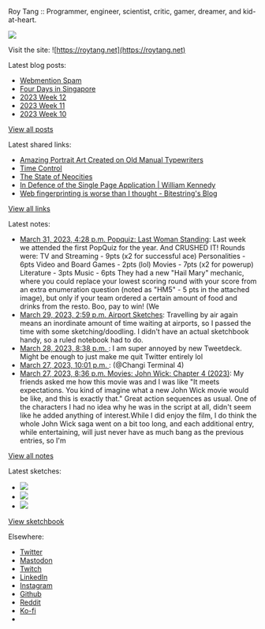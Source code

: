 Roy Tang :: Programmer, engineer, scientist, critic, gamer, dreamer, and kid-at-heart.

![](https://roytang.net/static/img/profile.jpg)

Visit the site: ![https://roytang.net](https://roytang.net)

Latest blog posts:

- [Webmention Spam](https://roytang.net/2023/04/webmention-spam/)
- [Four Days in Singapore](https://roytang.net/2023/03/sgtrip2023/)
- [2023 Week 12](https://roytang.net/2023/03/2023-week-12/)
- [2023 Week 11](https://roytang.net/2023/03/2023-week-11/)
- [2023 Week 10](https://roytang.net/2023/03/2023-week-10/)

[View all posts](https://roytang.net/blog)

Latest shared links:

- [Amazing Portrait Art Created on Old Manual Typewriters](https://roytang.net/2023/04/d64fdf9f505be69736a1c7f907034484/)
- [Time Control](https://roytang.net/2023/04/e6d2d55b5661511cb1e608fbfcec18c5/)
- [The State of Neocities](https://roytang.net/2023/04/f0ce1254bb0dc79c9fb5d11fb67c3071/)
- [In Defence of the Single Page Application | William Kennedy](https://roytang.net/2023/04/edabb2e11f6e35ebc9f1fba593d12252/)
- [Web fingerprinting is worse than I thought - Bitestring&#x27;s Blog](https://roytang.net/2023/03/39ca81aad09c78b6f71fa351ca1a6bb1/)

[View all links](https://roytang.net/links)

Latest notes:

- [March 31, 2023, 4:28 p.m. Popquiz: Last Woman Standing](https://roytang.net/2023/03/popquiz-lastwoman/): Last week we attended the first PopQuiz for the year. And CRUSHED IT! Rounds were: TV and Streaming - 9pts (x2 for successful ace) Personalities - 6pts Video and Board Games - 2pts (lol) Movies - 7pts (x2 for powerup) Literature - 3pts Music - 6pts They had a new &quot;Hail Mary&quot; mechanic, where you could replace your lowest scoring round with your score from an extra enumeration question (noted as &quot;HM5&quot; - 5 pts in the attached image), but only if your team ordered a certain amount of food and drinks from the resto. Boo, pay to win! (We
- [March 29, 2023, 2:59 p.m. Airport Sketches](https://roytang.net/2023/03/cd8166166ec16a64ba0888383e19c435/): Travelling by air again means an inordinate amount of time waiting at airports, so I passed the time with some sketching/doodling. I didn&#x27;t have an actual sketchbook handy, so a ruled notebook had to do.
- [March 28, 2023, 8:38 p.m. ](https://roytang.net/2023/03/1640694759743209472/): I am super annoyed by new Tweetdeck. Might be enough to just make me quit Twitter entirely lol
- [March 27, 2023, 10:01 p.m. ](https://roytang.net/2023/03/6421a1a9d9f38c4addde3e5c/): (@Changi Terminal 4)
- [March 27, 2023, 8:36 p.m. Movies: John Wick: Chapter 4 (2023)](https://roytang.net/2023/03/john-wick-chapter-4-2023/): My friends asked me how this movie was and I was like &quot;It meets expectations. You kind of imagine what a new John Wick movie would be like, and this is exactly that.&quot; Great action sequences as usual. One of the characters I had no idea why he was in the script at all, didn&#x27;t seem like he added anything of interest.While I did enjoy the film, I do think the whole John Wick saga went on a bit too long, and each additional entry, while entertaining, will just never have as much bang as the previous entries, so I&#x27;m

[View all notes](https://roytang.net/notes)

Latest sketches:


- ![](https://roytang.net/media/cache/3c/da/3cda657c471879c3cfa81b898b810cd6.jpg)
- ![](https://roytang.net/media/cache/a2/60/a260eacc913ee7c542024b154923702f.jpg)
- ![](https://roytang.net/media/cache/e0/88/e0888b7f7a1e342aba8cced2a0784cc4.jpg)

[View sketchbook](https://roytang.net/albums/sketchbook)


Elsewhere:

- [Twitter](https://twitter.com/roytang)
- [Mastodon](https://indieweb.social/@roytang)
- [Twitch](https://twitch.tv/twitchyroy)
- [LinkedIn](https://www.linkedin.com/in/roytang)
- [Instagram](https://instagram.com/roytang0400)
- [Github](https://github.com/roytang)
- [Reddit](https://reddit.com/u/hungryroy)
- [Ko-fi](https://ko-fi.com/roytang)
- [](mailto:hello@roytang.net)